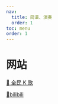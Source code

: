 ```yaml
---
nav:
  title: 简谱、演奏
  order: 1
toc: menu
order: 1
---
```


# 网站

[🎤 全民 K 歌](https://kg.qq.com/node/personal?uid=6a95958c2c28328a32)

[🎤bilibili](https://space.bilibili.com/52225296)
